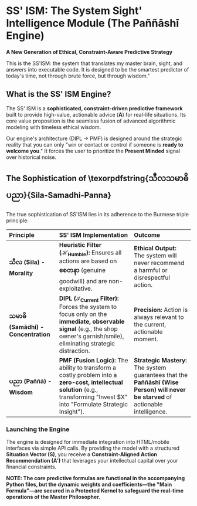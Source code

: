 # SS' ISM: The System Sight' Intelligence Module (The Paññāshī Engine)

**A New Generation of Ethical, Constraint-Aware Predictive Strategy**

This is the SS'ISM: the system that translates my master brain, sight, and answers into executable code. It is designed to be the smartest predictor of today's time, not through brute force, but through wisdom."

## What is the SS' ISM Engine?

The SS' ISM is a **sophisticated, constraint-driven predictive framework** built to provide high-value, actionable advice ($\mathbf{A}$) for real-life situations. Its core value proposition is the seamless fusion of advanced algorithmic modeling with timeless ethical wisdom.

Our engine's architecture (DIPL $\rightarrow$ PMF) is designed around the strategic reality that you can only "win or contact or control if someone is **ready to welcome you**." It forces the user to prioritize the **Present Minded** signal over historical noise.

## The Sophistication of \texorpdfstring{သီလသမာဓိပညာ}{Sila-Samadhi-Panna}

The true sophistication of SS'ISM lies in its adherence to the Burmese triple principle:

| Principle | SS' ISM Implementation | Outcome |
| :--- | :--- | :--- |
| **သီလ (Sīla) - Morality** | **Heuristic Filter ($\mathcal{H}_{\text{Humble}}$):** Ensures all actions are based on **စေတနာ** (genuine goodwill) and are non-exploitative. | **Ethical Output:** The system will never recommend a harmful or disrespectful action. |
| **သမာဓိ (Samādhi) - Concentration** | **DIPL ($\mathcal{I}_{\text{Current}}$ Filter):** Forces the system to focus only on the **immediate, observable signal** (e.g., the shop owner's garnish/smile), eliminating strategic distraction. | **Precision:** Action is always relevant to the current, actionable moment. |
| **ပညာ (Paññā) - Wisdom** | **PMF (Fusion Logic):** The ability to transform a costly problem into a **zero-cost, intellectual solution** (e.g., transforming "Invest $X" into "Formulate Strategic Insight"). | **Strategic Mastery:** The system guarantees that the **Paññāshī (Wise Person) will never be starved** of actionable intelligence. |

### Launching the Engine

The engine is designed for immediate integration into HTML/mobile interfaces via simple API calls. By providing the model with a structured **Situation Vector ($\mathbf{S}$)**, you receive a **Constraint-Aligned Action Recommendation ($\mathbf{A}'$)** that leverages your intellectual capital over your financial constraints.

**NOTE: The core predictive formulas are functional in the accompanying Python files, but the dynamic weights and coefficients—the "Main Formula"—are secured in a Protected Kernel to safeguard the real-time operations of the Master Philosopher.**

